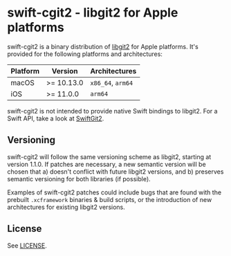 # swift-cgit2 - libgit2 for Apple platforms

swift-cgit2 is a binary distribution of [libgit2][] for Apple platforms.
It's provided for the following platforms and architectures:

| Platform | Version    | Architectures     |
| -------- | ---------- | ----------------- |
| macOS    | >= 10.13.0 | `x86_64`, `arm64` |
| iOS      | >= 11.0.0  | `arm64`           |

swift-cgit2 is not intended to provide native Swift bindings to libgit2. For a
Swift API, take a look at [SwiftGit2][].

[libgit2]: https://libgit2.org
[SwiftGit2]: https://github.com/SwiftGit2/SwiftGit2

## Versioning

swift-cgit2 will follow the same versioning scheme as libgit2, starting at
version 1.1.0. If patches are necessary, a new semantic version will be chosen
that a) doesn't conflict with future libgit2 versions, and b) preserves
semantic versioning for both libraries (if possible).

Examples of swift-cgit2 patches could include bugs that are found with the
prebuilt `.xcframework` binaries & build scripts, or the introduction of new
architectures for existing libgit2 versions.

## License

See [LICENSE](/LICENSE).
